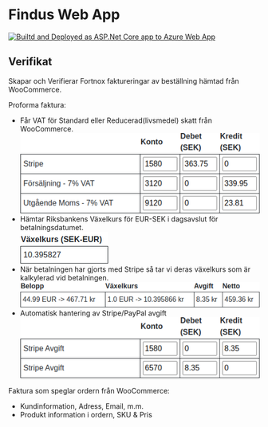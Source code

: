 # Findus Web App
[![Builtd and Deployed as ASP.Net Core app to Azure Web App](https://github.com/CompassMotionAB/Findus-WebApp/actions/workflows/azure-webapps-dotnet-core.yml/badge.svg)](https://github.com/CompassMotionAB/Findus-WebApp/actions/workflows/azure-webapps-dotnet-core.yml)

## Verifikat 
Skapar och Verifierar Fortnox faktureringar av beställning hämtad från
WooCommerce.

Proforma faktura:

-   Får VAT för Standard eller Reducerad(livsmedel) skatt från WooCommerce.  
    ![](FindusWebApp/wwwroot/images/table_header.png)
    ![](FindusWebApp/wwwroot/images/stripe_proforma.png)
-   Hämtar Riksbankens Växelkurs för EUR-SEK i dagsavslut för
    betalningsdatumet.  
    ![](/FindusWebApp/wwwroot/images/currency_rate.png)  
-   När betalningen har gjorts med Stripe så tar vi deras växelkurs som
    är kalkylerad vid betalningen.  
    ![](FindusWebApp/wwwroot/images/stripe_currency_rate.png)
-   Automatisk hantering av Stripe/PayPal avgift  
    ![](FindusWebApp/wwwroot/images/table_header.png)
    ![](FindusWebApp/wwwroot/images/stripe_fee.png)

Faktura som speglar ordern från WooCommerce:

-   Kundinformation, Adress, Email, m.m.
-   Produkt information i ordern, SKU & Pris
